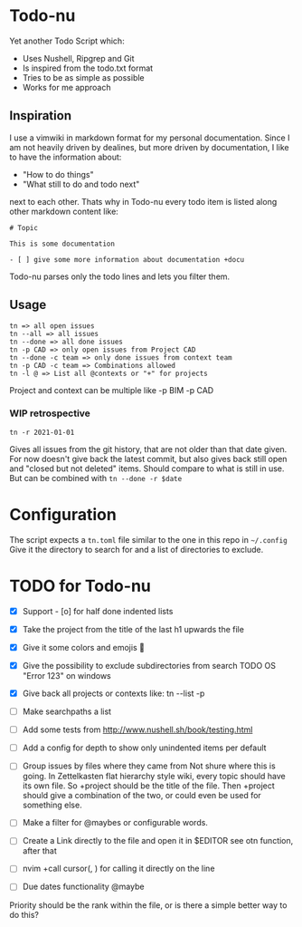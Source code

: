 # Todo-nu

Yet another Todo Script which:

- Uses Nushell, Ripgrep and Git
- Is inspired from the todo.txt format
- Tries to be as simple as possible
- Works for me approach

## Inspiration

I use a vimwiki in markdown format for my personal documentation.
Since I am not heavily driven by dealines, but more driven by documentation,
I like to have the information about:

- "How to do things"
- "What still to do and todo next"

next to each other.
Thats why in Todo-nu every todo item is listed along other markdown content like:

```
# Topic

This is some documentation

- [ ] give some more information about documentation +docu

```
Todo-nu parses only the todo lines and lets you filter them.

## Usage

```
tn => all open issues
tn --all => all issues
tn --done => all done issues
tn -p CAD => only open issues from Project CAD
tn --done -c team => only done issues from context team
tn -p CAD -c team => Combinations allowed
tn -l @ => List all @contexts or "+" for projects
```
Project and context can be multiple like -p BIM -p CAD

### WIP retrospective

```
tn -r 2021-01-01
```
Gives all issues from the git history,
that are not older than that date given.
For now doesn't give back the latest commit,
but also gives back still open and "closed but not deleted" items.
Should compare to what is still in use.
But can be combined with `tn --done -r $date`

# Configuration

The script expects a `tn.toml` file similar to the one in this repo in `~/.config`
Give it the directory to search for and a list of directories to exclude.

# TODO for Todo-nu

- [x] Support - [o] for half done indented lists
- [x] Take the project from the title of the last h1 upwards the file

- [x] Give it some colors and emojis 🤡
- [x] Give the possibility to exclude subdirectories from search TODO OS "Error 123" on windows
- [x] Give back all projects or contexts like: tn --list -p
- [ ] Make searchpaths a list
- [ ] Add some tests from http://www.nushell.sh/book/testing.html 
- [ ] Add a config for depth to show only unindented items per default
- [ ] Group issues by files where they came from
      Not shure where this is going. In Zettelkasten flat hierarchy style wiki,
      every topic should have its own file. So +project should be the title of 
      the file. Then +project should give a combination of the two,
      or could even be used for something else.

- [ ] Make a filter for @maybes or configurable words.
- [ ] Create a Link directly to the file and open it in $EDITOR
      see otn function, after that
- [ ] nvim +call cursor(<LINE>, <COLUMN>) for calling it directly on the line
- [ ] Due dates functionality @maybe

Priority should be the rank within the file,
or is there a simple better way to do this?
